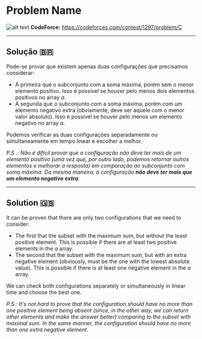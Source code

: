 # Problem Name

![alt text]("Link")
**CodeForce:** https://codeforces.com/contest/1297/problem/C

---

## Solução 🇧🇷

Pode-se provar que existem apenas duas configurações que precisamos considerar:

- A primeira que o subconjunto com a soma máxima, porém sem o menor elemento positivo. Isso é possível se houver pelo menos dois elementos positivos no array _a_.
- A segunda que o subconjunto com a soma máxima, porém com um elemento negativo extra (obviamente, deve ser aquele com o menor valor absoluto). Isso é possível se houver pelo menos um elemento negativo no array _a_.

Podemos verificar as duas configurações separadamente ou simultaneamente em tempo linear e escolher a melhor.

_P.S .: Não é difícil provar que a configuração não deve ter mais de um elemento positivo (uma vez que, por outro lado, podemos retornar outros elementos e melhorar a resposta) em comparação ao subconjunto com soma máxima. Da mesma maneira, a configuração **não deve ter mais que um elemento negativo extra**._

---

## Solution 🇬🇧

It can be proven that there are only two configurations that we need to consider:

- The first that the subset with the maximum sum, but without the least positive element. This is possible if there are at least two positive elements in the _a_ array.
- The second that the subset with the maximum sum, but with an extra negative element (obviously, must be the one with the lowest absolute value). This is possible if there is at least one negative element in the _a_ array.

We can check both configurations separately or simultaneously in linear time and choose the best one.

_P.S.: It's not hard to prove that the configuration should have no more than one positive element being absent (since, in the other way, we can return other elements and make the answer better) comparing to the subset with maximal sum. In the same manner, the configuration should have no more than one extra negative element._
